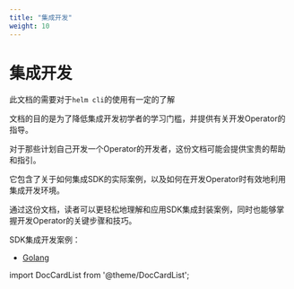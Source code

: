 ```yaml
---
title: "集成开发"
weight: 10
---
```


# 集成开发



此文档的需要对于`helm cli`的使用有一定的了解



文档的目的是为了降低集成开发初学者的学习门槛，并提供有关开发Operator的指导。

对于那些计划自己开发一个Operator的开发者，这份文档可能会提供宝贵的帮助和指引。

它包含了关于如何集成SDK的实际案例，以及如何在开发Operator时有效地利用集成开发环境。

通过这份文档，读者可以更轻松地理解和应用SDK集成封装案例，同时也能够掌握开发Operator的关键步骤和技巧。



SDK集成开发案例：

- [Golang](golang.md)


import DocCardList from '@theme/DocCardList';

<DocCardList />